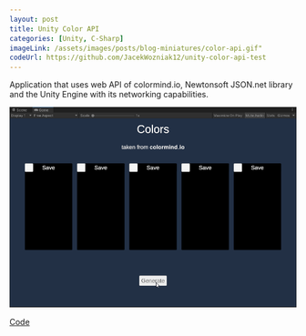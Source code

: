 ```yaml
---
layout: post
title: Unity Color API
categories: [Unity, C-Sharp]
imageLink: /assets/images/posts/blog-miniatures/color-api.gif"
codeUrl: https://github.com/JacekWozniak12/unity-color-api-test
---
```

Application that uses web API of colormind.io, Newtonsoft JSON.net library 
and the Unity Engine with its networking capabilities.

![](/assets/images/posts/blog-miniatures/color-api.gif)

[Code](https://github.com/JacekWozniak12/unity-color-api-test)

